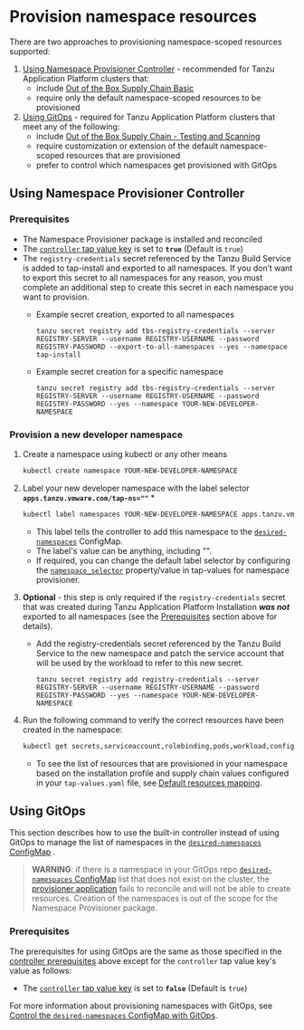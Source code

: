 # Provision namespace resources

There are two approaches to provisioning namespace-scoped resources supported:

1. [Using Namespace Provisioner Controller](#controller-ns-provisioning) - recommended for Tanzu
   Application Platform clusters that:
   - include [Out of the Box Supply Chain Basic](../scc/ootb-supply-chain-basic.hbs.md)
   - require only the default namespace-scoped resources to be provisioned
2. [Using GitOps](#using-gitops) - required for Tanzu Application Platform clusters that
   meet any of the following:
   - include [Out of the Box Supply Chain - Testing and Scanning](../scc/ootb-supply-chain-testing-scanning.hbs.md)
   - require customization or extension of the default namespace-scoped resources that are provisioned
   - prefer to control which namespaces get provisioned with GitOps

## <a id="controller-ns-provisioning"></a>Using Namespace Provisioner Controller

### <a id="nps-controller-prerequisites"></a>Prerequisites</br>

- The Namespace Provisioner package is installed and reconciled
- The [`controller` tap value key](install.hbs.md#customized-installation) is set to **`true`**
  (Default is `true`)
- The `registry-credentials` secret referenced by the Tanzu Build Service is added to tap-install
  and exported to all namespaces. If you don’t want to export this secret to all namespaces for any
  reason, you must complete an additional step to create this secret in each namespace
  you want to provision.
  - Example secret creation, exported to all namespaces

    ```terminal
    tanzu secret registry add tbs-registry-credentials --server REGISTRY-SERVER --username REGISTRY-USERNAME --password REGISTRY-PASSWORD --export-to-all-namespaces --yes --namespace tap-install
    ```

  - Example secret creation for a specific namespace

    ```terminal
    tanzu secret registry add tbs-registry-credentials --server REGISTRY-SERVER --username REGISTRY-USERNAME --password REGISTRY-PASSWORD --yes --namespace YOUR-NEW-DEVELOPER-NAMESPACE
    ```

### <a id="provision-dev-namespace"></a>Provision a new developer namespace

1. Create a namespace using kubectl or any other means

   ```bash
   kubectl create namespace YOUR-NEW-DEVELOPER-NAMESPACE
   ```

1. Label your new developer namespace with the label selector **`apps.tanzu.vmware.com/tap-ns=""`** *

   ```bash
   kubectl label namespaces YOUR-NEW-DEVELOPER-NAMESPACE apps.tanzu.vmware.com/tap-ns=""
   ```

   - This label tells the controller to add this namespace to the
   [`desired-namespaces`](about.hbs.md#desired-ns-configmap) ConfigMap.</br>
   - The label's value can be anything, including "". </br>
   - If required, you can change the default label selector by configuring the
     [`namespace_selector`](install.hbs.md#customized-install) property/value in tap-values
     for namespace provisioner.

1. **Optional** - this step is only required if the `registry-credentials` secret that was created
   during Tanzu Application Platform Installation **_was not_** exported to all namespaces (see the
   [Prerequisites](#nps-controller-prerequisites) section above for details).

   - Add the registry-credentials secret referenced by the Tanzu Build Service to the new
     namespace and patch the service account that will be used by the workload to refer to this new secret.

     ```terminal
     tanzu secret registry add registry-credentials --server REGISTRY-SERVER --username REGISTRY-USERNAME --password REGISTRY-PASSWORD --yes --namespace YOUR-NEW-DEVELOPER-NAMESPACE
     ```

1. Run the following command to verify the correct resources have been created in the namespace:

   ```bash
   kubectl get secrets,serviceaccount,rolebinding,pods,workload,configmap -n YOUR-NEW-DEVELOPER-NAMESPACE
   ```

   - To see the list of resources that are provisioned in your namespace based on the installation
     profile and supply chain values configured in your `tap-values.yaml` file, see [Default resources mapping](reference.hbs.md#default-resources-mapping).

## <a id="using-gitops"></a>Using GitOps

This section describes how to use the built-in controller instead of using GitOps to
manage the list of namespaces in the [`desired-namespaces` ConfigMap](about.hbs.md#desired-ns-configmap)
.

>**WARNING**: if there is a namespace in your GitOps repo [`desired-namespaces` ConfigMap](about.hbs.md#desired-ns-configmap) list that does not exist on the cluster, the [provisioner application](about.hbs.md#nsp-component-carvel-app)
fails to reconcile and will not be able to create resources. Creation of the namespaces
is out of the scope for the Namespace Provisioner package.

### <a id="gitops-prerequisites"></a>Prerequisites</br>

The prerequisites for using GitOps are the same as those specified in the
[controller prerequisites](#nps-controller-prerequisites) above except for the `controller`
tap value key's value as follows:

- The [`controller` tap value key](install.hbs.md#customized-install) is set to **`false`**
  (Default is `true`)

For more information about provisioning namespaces with GitOps, see [Control the `desired-namespaces` ConfigMap with GitOps](how-tos.hbs.md#control-desired-namespaces).
